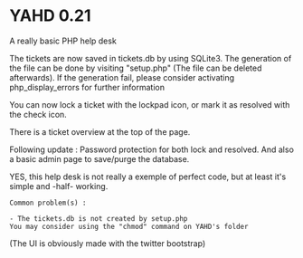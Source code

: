 YAHD 0.21
====

A really basic PHP help desk

The tickets are now saved in tickets.db by using SQLite3. The generation of the file can be done by visiting "setup.php" (The file can be deleted afterwards). If the generation fail, please consider activating php_display_errors for further information

You can now lock a ticket with the lockpad icon, or mark it as resolved with the check icon.

There is a ticket overview at the top of the page.

Following update : Password protection for both lock and resolved. And also a basic admin page to save/purge the database.

YES, this help desk is not really a exemple of perfect code, but at least it's simple and -half- working.

	Common problem(s) :

	- The tickets.db is not created by setup.php 
	You may consider using the "chmod" command on YAHD's folder

(The UI is obviously made with the twitter bootstrap)

